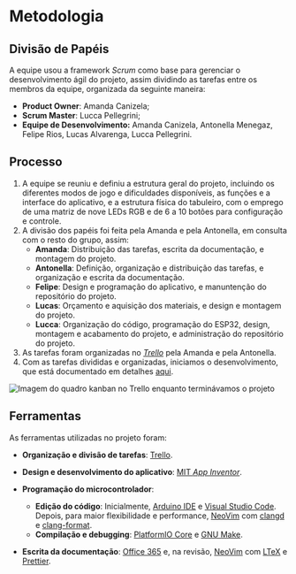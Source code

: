 # Metodologia

## Divisão de Papéis

A equipe usou a framework _Scrum_ como base para gerenciar o desenvolvimento
ágil do projeto, assim dividindo as tarefas entre os membros da equipe,
organizada da seguinte maneira:

- **Product Owner**: Amanda Canizela;
- **Scrum Master**: Lucca Pellegrini;
- **Equipe de Desenvolvimento:** Amanda Canizela, Antonella Menegaz, Felipe
  Rios, Lucas Alvarenga, Lucca Pellegrini.

## Processo

1. A equipe se reuniu e definiu a estrutura geral do projeto, incluindo os
   diferentes modos de jogo e dificuldades disponíveis, as funções e a interface
   do aplicativo, e a estrutura física do tabuleiro, com o emprego de uma matriz
   de nove LEDs RGB e de 6 a 10 botões para configuração e controle.
2. A divisão dos papéis foi feita pela Amanda e pela Antonella, em consulta com
   o resto do grupo, assim:
   - **Amanda**: Distribuição das tarefas, escrita da documentação, e montagem
     do projeto.
   - **Antonella**: Definição, organização e distribuição das tarefas, e
     organização e escrita da documentação.
   - **Felipe**: Design e programação do aplicativo, e manuntenção do
     repositório do projeto.
   - **Lucas**: Orçamento e aquisição dos materiais, e design e montagem do
     projeto.
   - **Lucca**: Organização do código, programação do ESP32, design, montagem e
     acabamento do projeto, e administração do repositório do projeto.
3. As tarefas foram organizadas no [_Trello_](https://trello.com/pt-BR) pela
   Amanda e pela Antonella.
4. Com as tarefas divididas e organizadas, iniciamos o desenvolvimento, que está
   documentado em detalhes [aqui](03-Desenvolvimento.md).

![Imagem do quadro kanban no Trello enquanto terminávamos o
  projeto](Figuras/kanban.jpeg)

## Ferramentas

As ferramentas utilizadas no projeto foram:

- **Organização e divisão de tarefas**: [Trello](https://trello.com/pt-BR).
- **Design e desenvolvimento do aplicativo**:
  [MIT _App Inventor_](https://appinventor.mit.edu/).
- **Programação do microcontrolador**:

  - **Edição do código**: Inicialmente,
    [Arduino IDE](https://docs.arduino.cc/software/ide/) e
    [Visual Studio Code](https://code.visualstudio.com/). Depois, para maior
    flexibilidade e performance, [NeoVim](https://neovim.io/) com
    [clangd](https://clangd.llvm.org/features) e
    [clang-format](https://clang.llvm.org/docs/ClangFormat.html).
  - **Compilação e debugging**:
    [PlatformIO Core](https://docs.platformio.org/en/latest/core/) e
    [GNU Make](https://www.gnu.org/software/make/).

- **Escrita da documentação**: [Office 365](https://www.office.com/) e, na
  revisão, [NeoVim](https://neovim.io/) com
  [LTeX](https://valentjn.github.io/ltex/) e [Prettier](https://prettier.io/).